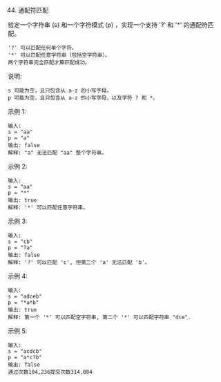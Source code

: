 44. 通配符匹配

给定一个字符串 (s) 和一个字符模式 (p) ，实现一个支持 '?' 和 '*' 的通配符匹配。

    '?' 可以匹配任何单个字符。
    '*' 可以匹配任意字符串（包括空字符串）。
    两个字符串完全匹配才算匹配成功。

说明:

    s 可能为空，且只包含从 a-z 的小写字母。
    p 可能为空，且只包含从 a-z 的小写字母，以及字符 ? 和 *。

示例 1:

    输入:
    s = "aa"
    p = "a"
    输出: false
    解释: "a" 无法匹配 "aa" 整个字符串。
示例 2:

    输入:
    s = "aa"
    p = "*"
    输出: true
    解释: '*' 可以匹配任意字符串。
示例 3:

    输入:
    s = "cb"
    p = "?a"
    输出: false
    解释: '?' 可以匹配 'c', 但第二个 'a' 无法匹配 'b'。
示例 4:

    输入:
    s = "adceb"
    p = "*a*b"
    输出: true
    解释: 第一个 '*' 可以匹配空字符串, 第二个 '*' 可以匹配字符串 "dce".
示例 5:

    输入:
    s = "acdcb"
    p = "a*c?b"
    输出: false
    通过次数104,236提交次数314,084